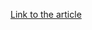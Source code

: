 [Link to the article](https://threatpost.com/free-hermeticransom-ransomware-decryptor-released/178762/)
